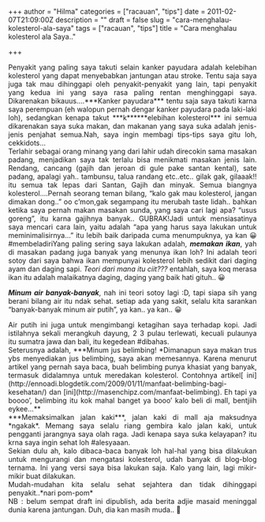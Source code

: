 +++
author = "Hilma"
categories = ["racauan", "tips"]
date = 2011-02-07T21:09:00Z
description = ""
draft = false
slug = "cara-menghalau-kolesterol-ala-saya"
tags = ["racauan", "tips"]
title = "Cara menghalau kolesterol ala Saya.."

+++

<div style="text-align: justify;">Penyakit yang paling saya takuti selain kanker payudara adalah kelebihan kolesterol yang dapat menyebabkan jantungan atau stroke. Tentu saja saya juga tak mau dihinggapi oleh penyakit-penyakit yang lain, tapi penyakit yang kedua ini yang saya rasa paling rentan menghinggapi saya. Dikarenakan bikauus….***Kanker payudara*** tentu saja saya takuti karna saya perempuan (eh walopun pernah dengar kanker payudara pada laki-laki loh), sedangkan kenapa takut ***k******elebihan kolesterol*** ini semua dikarenakan saya suka makan, dan makanan yang saya suka adalah jenis-jenis penjahat semua.Nah, saya ingin membagi tips-tips saya gitu loh, cekkidots…

</div><div style="text-align: justify;"></div><div style="text-align: justify;">Terlahir sebagai orang minang yang dari lahir udah direcokin sama masakan padang, menjadikan saya tak terlalu bisa menikmati masakan jenis lain. Rendang, cancang (gajih dan jeroan di gule pake santan kental), sate padang, apalagi yah.. tambunsu, talua randang etc..etc.. gilak gak, gilaaak!! itu semua tak lepas dari Santan, Gajih dan minyak. Semua biangnya kolesterol….Pernah seorang teman bilang, “kalo gak mau kolesterol, jangan dimakan dong..” oo c’mon,gak segampang itu merubah taste lidah.. bahkan ketika saya pernah makan masakan sunda, yang saya cari lagi apa? “usus goreng”, itu karna gajihnya banyak.. GUBRAK!Jadi untuk mensiasatinya saya mencari cara lain, yaitu adalah “apa yang harus saya lakukan untuk meminimalisirnya…” itu lebih baik daripada cuma menumpuknya, ya kan 😀 #membeladiriYang paling sering saya lakukan adalah, <span style="font-weight: bold; font-style: italic;">memakan ikan</span>, yah di masakan padang juga banyak yang menunya ikan loh? Ini adalah teori sotoy dari saya bahwa ikan mempunyai kolesterol lebih sedikit dari daging ayam dan daging sapi. <span style="font-style: italic;">Teori dari mana itu ciit???</span> entahlah, saya koq merasa ikan itu adalah malaikatnya daging, daging yang baik hati gituh.. 😀

<span style="font-weight: bold; font-style: italic;">Minum air banyak-banyak</span>, nah ini teori sotoy lagi :D, tapi siapa sih yang berani bilang air itu ndak sehat. setiap ada yang sakit, selalu kita sarankan “banyak-banyak minum air putih”, ya kan.. ya kan.. 😀

</div><div style="text-align: justify;">Air putih ini juga untuk mengimbangi ketagihan saya terhadap kopi. Jadi istilahnya sekali merangkuh dayung, 2 3 pulau terlewati, kecuali pulaunya itu sumatra jawa dan bali, itu kegedean #dibahas.</div><div style="text-align: justify;">Seterusnya adalah, ***Minum jus belimbing! *<span class="Apple-style-span" style="font-weight: normal;">Dimanapun saya makan trus ybs menyediakan jus belimbing, saya akan memesannya. Karena menurut artikel yang pernah saya baca, buah belimbing punya khasiat yang banyak, termasuk didalamnya untuk meredakan kolesterol. Contohnya artikel[ ini](http://ennoadi.blogdetik.com/2009/01/11/manfaat-belimbing-bagi-kesehatan/) dan [ini](http://masenchipz.com/manfaat-belimbing). Eh tapi ya boooo’, belimbing itu kok mahal banget ya booo’ kalo beli di mall, bentjiih eykee…</span>**</div><div style="text-align: justify;"></div><div style="text-align: justify;">***Memaksimalkan jalan kaki***, jalan kaki di mall aja maksudnya *ngakak*. Memang saya selalu riang gembira kalo jalan kaki, untuk pengganti jarangnya saya olah raga. Jadi kenapa saya suka kelayapan? itu krna saya ingin sehat loh #alesyaaan.</div><div style="text-align: justify;"></div><div style="text-align: justify;">Sekian dulu ah, kalo dibaca-baca banyak loh hal-hal yang bisa dilakukan untuk mengurangi dan mengatasi kolesterol, udah banyak di blog-blog ternama. Ini yang versi saya bisa lakukan saja. Kalo yang lain, lagi mikir-mikir buat dilakukan.</div><div style="text-align: justify;">Mudah-mudahan kita selalu sehat sejahtera dan tidak dihinggapi penyakit..*nari pom-pom*</div><div style="text-align: justify;"></div><div style="text-align: justify;">NB : belum sempat draft ini dipublish, ada berita adjie masaid meninggal dunia karena jantungan. Duh, dia kan masih muda.. 🙁 </div>

